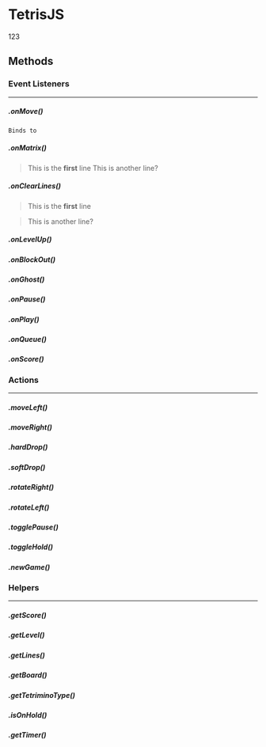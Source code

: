 TetrisJS
========
123




Methods
------


### Event Listeners
***

##### .onMove()
```
Binds to
```

##### .onMatrix()
> This is the **first** line
> This is another line?

##### .onClearLines()
> This is the **first** line

> This is another line?

##### .onLevelUp()


##### .onBlockOut()



##### .onGhost()



##### .onPause()



##### .onPlay()


##### .onQueue()



##### .onScore()



### Actions
***

##### .moveLeft()


##### .moveRight()


##### .hardDrop()


##### .softDrop()


##### .rotateRight()


##### .rotateLeft()


##### .togglePause()


##### .toggleHold()


##### .newGame()




### Helpers
***


##### .getScore()

##### .getLevel()

##### .getLines()

##### .getBoard()

##### .getTetriminoType()

##### .isOnHold()

##### .getTimer()


